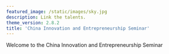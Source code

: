 ```yaml
---
featured_image: /static/images/sky.jpg
description: Link the talents.
theme_version: 2.8.2
title: 'China Innovation and Entrepreneurship Seminar'
---
```

Welcome to the China Innovation and Entrepreneurship Seminar
